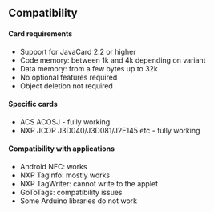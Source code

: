 ## Compatibility

#### Card requirements

 * Support for JavaCard 2.2 or higher
 * Code memory: between 1k and 4k depending on variant
 * Data memory: from a few bytes up to 32k
 * No optional features required
 * Object deletion not required

#### Specific cards

 * ACS ACOSJ - fully working
 * NXP JCOP J3D040/J3D081/J2E145 etc - fully working

#### Compatibility with applications

 * Android NFC: works
 * NXP TagInfo: mostly works
 * NXP TagWriter: cannot write to the applet
 * GoToTags: compatibility issues
 * Some Arduino libraries do not work
